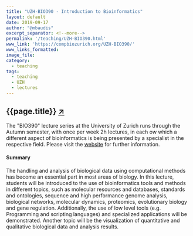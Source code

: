 ```yaml
---
title: "UZH-BIO390 - Introduction to Bioinformatics"
layout: default
date: 2019-09-17
author: "@mbaudis"
excerpt_separator: <!--more-->
permalink: '/teaching/UZH-BIO390.html'
www_link: 'https://compbiozurich.org/UZH-BIO390/'
www_links_formatted:
image_file:
category:
  - teaching
tags:
  - teaching
  - UZH
  - lectures
---
```


## {{page.title}} [↗︎](https://compbiozurich.org/UZH-BIO390/)

The "BIO390" lecture series at the University of Zurich runs through the Autumn semester,
with once per week 2h lectures, in each ow which a different aspect of bioinformatics is
being presented by a specialist in the respective field. Please visit the
[website](https://compbiozurich.org/UZH-BIO390/) for further information.

<!--more-->

#### Summary

The handling and analysis of biological data using computational methods has become an essential part in most areas of biology. In this lecture, students will be introduced to the use of bioinformatics tools and methods in different topics, such as molecular resources and databases, standards and ontologies, sequence and high performance genome analysis, biological networks, molecular dynamics, proteomics, evolutionary biology and gene regulation. Additionally, the use of low level tools (e.g. Programming and scripting languages) and specialized applications will be demonstrated. Another topic will be the visualization of quantitative and qualitative biological data and analysis results.
